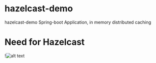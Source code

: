 # hazelcast-demo
hazelcast-demo Spring-boot Application, in memory distributed caching

# Need for Hazelcast

!![alt text](https://www.codeusingjava.com/hazel1-3-min.JPG)

